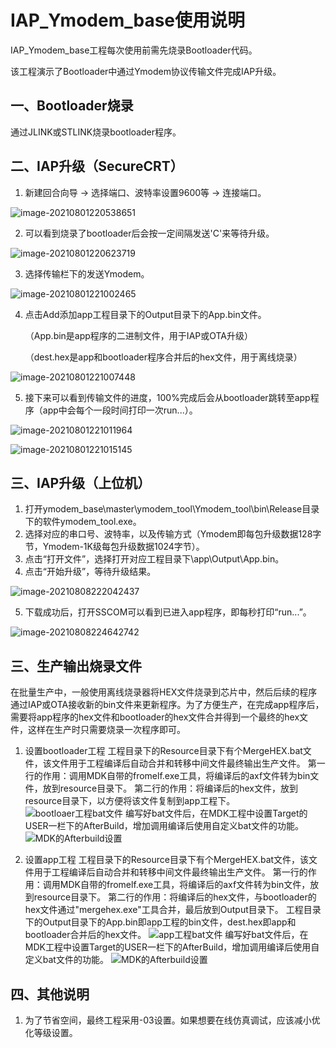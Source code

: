 # IAP_Ymodem_base使用说明

   IAP_Ymodem_base工程每次使用前需先烧录Bootloader代码。
   
   该工程演示了Bootloader中通过Ymodem协议传输文件完成IAP升级。


## 一、Bootloader烧录

   通过JLINK或STLINK烧录bootloader程序。


## 二、IAP升级（SecureCRT）

1. 新建回合向导 -> 选择端口、波特率设置9600等 -> 连接端口。

![image-20210801220538651](使用说明.assets/image-20210801220538651.png)

2. 可以看到烧录了bootloader后会按一定间隔发送'C'来等待升级。 

![image-20210801220623719](使用说明.assets/image-20210801220623719.png)

3. 选择传输栏下的发送Ymodem。 

![image-20210801221002465](使用说明.assets/image-20210801221002465.png)

4. 点击Add添加app工程目录下的Output目录下的App.bin文件。 

   （App.bin是app程序的二进制文件，用于IAP或OTA升级）
   
   （dest.hex是app和bootloader程序合并后的hex文件，用于离线烧录）

![image-20210801221007448](使用说明.assets/image-20210801221007448.png)

5. 接下来可以看到传输文件的进度，100%完成后会从bootloader跳转至app程序（app中会每个一段时间打印一次run...）。 

![image-20210801221011964](使用说明.assets/image-20210801221011964.png)

![image-20210801221015145](使用说明.assets/image-20210801221015145.png)


## 三、IAP升级（上位机）

1. 打开ymodem_base\master\ymodem_tool\Ymodem_tool\bin\Release目录下的软件ymodem_tool.exe。
2. 选择对应的串口号、波特率，以及传输方式（Ymodem即每包升级数据128字节，Ymodem-1K级每包升级数据1024字节）。
3. 点击“打开文件”，选择打开对应工程目录下\app\Output\App.bin。
4. 点击“开始升级”，等待升级结果。

![image-20210808222042437](使用说明.assets/image-20210808222042437.png)

5. 下载成功后，打开SSCOM可以看到已进入app程序，即每秒打印“run...”。

![image-20210808224642742](使用说明.assets/image-20210808224642742.png)


## 三、生产输出烧录文件

   在批量生产中，一般使用离线烧录器将HEX文件烧录到芯片中，然后后续的程序通过IAP或OTA接收新的bin文件来更新程序。为了方便生产，在完成app程序后，需要将app程序的hex文件和bootloader的hex文件合并得到一个最终的hex文件，这样在生产时只需要烧录一次程序即可。

1. 设置bootloader工程
   工程目录下的Resource目录下有个MergeHEX.bat文件，该文件用于工程编译后自动合并和转移中间文件最终输出生产文件。
   第一行的作用：调用MDK自带的fromelf.exe工具，将编译后的axf文件转为bin文件，放到resource目录下。
   第二行的作用：将编译后的hex文件，放到resource目录下，以方便将该文件复制到app工程下。
![bootloaer工程bat文件](使用说明.assets/bootloaer工程bat文件.png)
   编写好bat文件后，在MDK工程中设置Target的USER一栏下的AfterBuild，增加调用编译后使用自定义bat文件的功能。
![MDK的Afterbuild设置](使用说明.assets/MDK的Afterbuild设置.png)

2. 设置app工程
   工程目录下的Resource目录下有个MergeHEX.bat文件，该文件用于工程编译后自动合并和转移中间文件最终输出生产文件。
   第一行的作用：调用MDK自带的fromelf.exe工具，将编译后的axf文件转为bin文件，放到resource目录下。
   第二行的作用：将编译后的hex文件，与bootloader的hex文件通过"mergehex.exe"工具合并，最后放到Output目录下。
   工程目录下的Output目录下的App.bin即app工程的bin文件，dest.hex即app和bootloader合并后的hex文件。
![app工程bat文件](使用说明.assets/app工程bat文件.png)
   编写好bat文件后，在MDK工程中设置Target的USER一栏下的AfterBuild，增加调用编译后使用自定义bat文件的功能。
![MDK的Afterbuild设置](使用说明.assets/MDK的Afterbuild设置.png)


## 四、其他说明

1. 为了节省空间，最终工程采用-03设置。如果想要在线仿真调试，应该减小优化等级设置。
